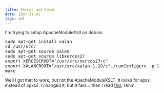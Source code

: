 ```yaml
---
title: Xerces and Xalan
date: 2007-11-01
tags: xml
---
```


I'm trying to setup ApacheModuleXslt on debian.

<pre class="sh_sh">sudo apt-get install xalan
cd /usr/src/
sudo apt-get source xalan
sudo apt-get source libxerces27
export XERCESCROOT="/usr/src/xerces27/c"
export XALANCROOT="/usr/src/xalan-1.10/c"./runConfigure -p linux -c gcc -x g++
make</pre>

Well I got that to work, but not the ApacheModuleXSLT. It looks for apxs instead of apxs2. I changed it, but it fails... then I read <a href="http://www.ohloh.net/projects/3478?p=Xalan+%28C%2B%2B%29">this</a>. Hmm.

